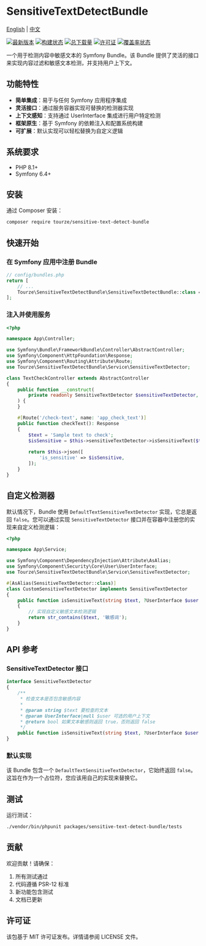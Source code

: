 # SensitiveTextDetectBundle

[English](README.md) | [中文](README.zh-CN.md)

[![最新版本](https://img.shields.io/packagist/v/tourze/sensitive-text-detect-bundle.svg?style=flat-square)](https://packagist.org/packages/tourze/sensitive-text-detect-bundle)
[![构建状态](https://github.com/tourze/php-monorepo/workflows/PHPUnit%20Test/badge.svg)](https://github.com/tourze/php-monorepo/actions)
[![总下载量](https://img.shields.io/packagist/dt/tourze/sensitive-text-detect-bundle.svg?style=flat-square)](https://packagist.org/packages/tourze/sensitive-text-detect-bundle)
[![许可证](https://img.shields.io/packagist/l/tourze/sensitive-text-detect-bundle.svg?style=flat-square)](https://packagist.org/packages/tourze/sensitive-text-detect-bundle)
[![覆盖率状态](https://coveralls.io/repos/github/tourze/php-monorepo/badge.svg?branch=master)](https://coveralls.io/github/tourze/php-monorepo?branch=master)

一个用于检测内容中敏感文本的 Symfony Bundle。该 Bundle 提供了灵活的接口来实现内容过滤和敏感文本检测，并支持用户上下文。

## 功能特性

- **简单集成**：易于与任何 Symfony 应用程序集成
- **灵活接口**：通过服务容器实现可替换的检测器实现
- **上下文感知**：支持通过 UserInterface 集成进行用户特定检测
- **框架原生**：基于 Symfony 的依赖注入和配置系统构建
- **可扩展**：默认实现可以轻松替换为自定义逻辑

## 系统要求

- PHP 8.1+
- Symfony 6.4+

## 安装

通过 Composer 安装：

```bash
composer require tourze/sensitive-text-detect-bundle
```

## 快速开始

### 在 Symfony 应用中注册 Bundle

```php
// config/bundles.php
return [
    // ...
    Tourze\SensitiveTextDetectBundle\SensitiveTextDetectBundle::class => ['all' => true],
];
```

### 注入并使用服务

```php
<?php

namespace App\Controller;

use Symfony\Bundle\FrameworkBundle\Controller\AbstractController;
use Symfony\Component\HttpFoundation\Response;
use Symfony\Component\Routing\Attribute\Route;
use Tourze\SensitiveTextDetectBundle\Service\SensitiveTextDetector;

class TextCheckController extends AbstractController
{
    public function __construct(
        private readonly SensitiveTextDetector $sensitiveTextDetector,
    ) {
    }

    #[Route('/check-text', name: 'app_check_text')]
    public function checkText(): Response
    {
        $text = 'Sample text to check';
        $isSensitive = $this->sensitiveTextDetector->isSensitiveText($text);
        
        return $this->json([
            'is_sensitive' => $isSensitive,
        ]);
    }
}
```

## 自定义检测器

默认情况下，Bundle 使用 `DefaultTextSensitiveTextDetector` 实现，它总是返回 `false`。您可以通过实现 `SensitiveTextDetector` 接口并在容器中注册您的实现来自定义检测逻辑：

```php
<?php

namespace App\Service;

use Symfony\Component\DependencyInjection\Attribute\AsAlias;
use Symfony\Component\Security\Core\User\UserInterface;
use Tourze\SensitiveTextDetectBundle\Service\SensitiveTextDetector;

#[AsAlias(SensitiveTextDetector::class)]
class CustomSensitiveTextDetector implements SensitiveTextDetector
{
    public function isSensitiveText(string $text, ?UserInterface $user = null): bool
    {
        // 实现自定义敏感文本检测逻辑
        return str_contains($text, '敏感词');
    }
}
```

## API 参考

### SensitiveTextDetector 接口

```php
interface SensitiveTextDetector
{
    /**
     * 检查文本是否包含敏感内容
     *
     * @param string $text 要检查的文本
     * @param UserInterface|null $user 可选的用户上下文
     * @return bool 如果文本敏感则返回 true，否则返回 false
     */
    public function isSensitiveText(string $text, ?UserInterface $user = null): bool;
}
```

### 默认实现

该 Bundle 包含一个 `DefaultTextSensitiveTextDetector`，它始终返回 `false`。这旨在作为一个占位符，您应该用自己的实现来替换它。

## 测试

运行测试：

```bash
./vendor/bin/phpunit packages/sensitive-text-detect-bundle/tests
```

## 贡献

欢迎贡献！请确保：

1. 所有测试通过
2. 代码遵循 PSR-12 标准
3. 新功能包含测试
4. 文档已更新

## 许可证

该包基于 MIT 许可证发布。详情请参阅 LICENSE 文件。 